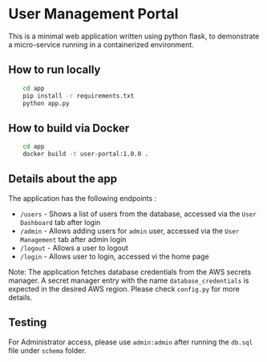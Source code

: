 # User Management Portal

This is a minimal web application written using python flask, to demonstrate a micro-service running in a containerized environment.

## How to run locally
```bash
    cd app
    pip install -r requirements.txt
    python app.py
```

## How to build via Docker
```bash
    cd app
    docker build -t user-portal:1.0.0 .
```

## Details about the app

The application has the following endpoints : 
* `/users` - Shows a list of users from the database, accessed via the `User Dashboard` tab after login
* `/admin` - Allows adding users for `admin` user, accessed via the `User Management` tab after admin login
* `/logout` - Allows a user to logout
* `/login` - Allows user to login, accessed vi the home page

Note: The application fetches database credentials from the AWS secrets manager. 
A secret manager entry with the name `database_credentials` is expected in the desired AWS region. 
Please check `config.py` for more details.

## Testing

For Administrator access, please use `admin:admin` after running the `db.sql` file under `schema` folder.